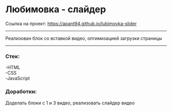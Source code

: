# Любимовка - слайдер
Ссылка на проект: https://apant94.github.io/lubimovka-slider
____________________
Реализован блок со вставкой видео, оптимизацией загрузки страницы
____________________
### Стек:
-HTML  
-CSS  
-JavaScript  

### Доработки:
Доделать блоки с 1 и 3 видео, реализовать слайдер видео
